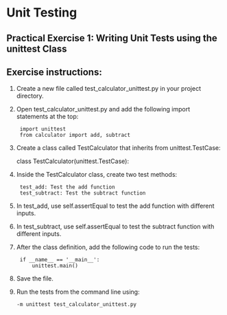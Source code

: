 
# Unit Testing

## Practical Exercise 1: Writing Unit Tests using the unittest Class

## Exercise instructions:


1. Create a new file called test_calculator_unittest.py in your project directory.
2. Open test_calculator_unittest.py and add the following import statements at the top:

        import unittest
        from calculator import add, subtract

4. Create a class called TestCalculator that inherits from unittest.TestCase:
        
    class TestCalculator(unittest.TestCase):

5. Inside the TestCalculator class, create two test methods:
        
        test_add: Test the add function
        test_subtract: Test the subtract function

6. In test_add, use self.assertEqual to test the add function with different inputs.
7. In test_subtract, use self.assertEqual to test the subtract function with different inputs.
8. After the class definition, add the following code to run the tests:
        
        if __name__ == '__main__':
            unittest.main()

10. Save the file.
11. Run the tests from the command line using:

        -m unittest test_calculator_unittest.py
